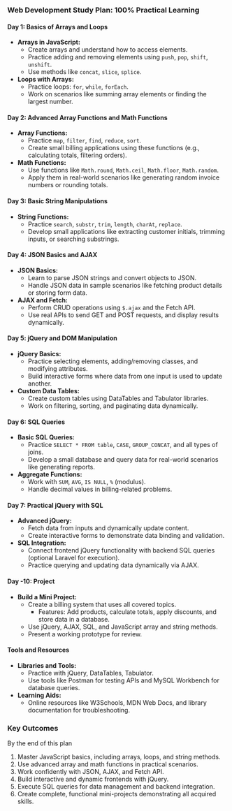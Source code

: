  
### Web Development Study Plan: 100% Practical Learning

#### Day 1: Basics of Arrays and Loops
- **Arrays in JavaScript:**
  - Create arrays and understand how to access elements.
  - Practice adding and removing elements using `push`, `pop`, `shift`, `unshift`.
  - Use methods like `concat`, `slice`, `splice`.
- **Loops with Arrays:**
  - Practice loops: `for`, `while`, `forEach`.
  - Work on scenarios like summing array elements or finding the largest number.

#### Day 2: Advanced Array Functions and Math Functions
- **Array Functions:**
  - Practice `map`, `filter`, `find`, `reduce`, `sort`.
  - Create small billing applications using these functions (e.g., calculating totals, filtering orders).
- **Math Functions:**
  - Use functions like `Math.round`, `Math.ceil`, `Math.floor`, `Math.random`.
  - Apply them in real-world scenarios like generating random invoice numbers or rounding totals.

#### Day 3: Basic String Manipulations
- **String Functions:**
  - Practice `search`, `substr`, `trim`, `length`, `charAt`, `replace`.
  - Develop small applications like extracting customer initials, trimming inputs, or searching substrings.

#### Day 4: JSON Basics and AJAX
- **JSON Basics:**
  - Learn to parse JSON strings and convert objects to JSON.
  - Handle JSON data in sample scenarios like fetching product details or storing form data.
- **AJAX and Fetch:**
  - Perform CRUD operations using `$.ajax` and the Fetch API.
  - Use real APIs to send GET and POST requests, and display results dynamically.

#### Day 5: jQuery and DOM Manipulation
- **jQuery Basics:**
  - Practice selecting elements, adding/removing classes, and modifying attributes.
  - Build interactive forms where data from one input is used to update another.
- **Custom Data Tables:**
  - Create custom tables using DataTables and Tabulator libraries.
  - Work on filtering, sorting, and paginating data dynamically.

#### Day 6: SQL Queries
- **Basic SQL Queries:**
  - Practice `SELECT * FROM table`, `CASE`, `GROUP_CONCAT`, and all types of joins.
  - Develop a small database and query data for real-world scenarios like generating reports.
- **Aggregate Functions:**
  - Work with `SUM`, `AVG`, `IS NULL`, `%` (modulus).
  - Handle decimal values in billing-related problems.

#### Day 7: Practical jQuery with SQL
- **Advanced jQuery:**
  - Fetch data from inputs and dynamically update content.
  - Create interactive forms to demonstrate data binding and validation.
- **SQL Integration:**
  - Connect frontend jQuery functionality with backend SQL queries (optional Laravel for execution).
  - Practice querying and updating data dynamically via AJAX.

#### Day -10: Project
- **Build a Mini Project:**
  - Create a billing system that uses all covered topics.
    - Features: Add products, calculate totals, apply discounts, and store data in a database.
  - Use jQuery, AJAX, SQL, and JavaScript array and string methods.
  - Present a working prototype for review.

#### Tools and Resources
- **Libraries and Tools:**
  - Practice with jQuery, DataTables, Tabulator.
  - Use tools like Postman for testing APIs and MySQL Workbench for database queries.
- **Learning Aids:**
  - Online resources like W3Schools, MDN Web Docs, and library documentation for troubleshooting.

### Key Outcomes
By the end of this plan
1. Master JavaScript basics, including arrays, loops, and string methods.
2. Use advanced array and math functions in practical scenarios.
3. Work confidently with JSON, AJAX, and Fetch API.
4. Build interactive and dynamic frontends with jQuery.
5. Execute SQL queries for data management and backend integration.
6. Create complete, functional mini-projects demonstrating all acquired skills.
